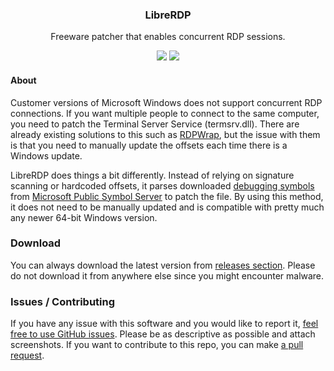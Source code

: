 <h3 align="center">LibreRDP</h3>
<p align="center">Freeware patcher that enables concurrent RDP sessions.</p>
<p align="center">
<img src="https://badgen.net/badge/license/MIT/blue" href="#" />
<img src="https://badgen.net/badge/language/C/green" href="#" />
</p>

#### About
Customer versions of Microsoft Windows does not support concurrent RDP connections. If you want multiple people to connect to the same computer, you need to patch the Terminal Server Service (termsrv.dll). There are already existing solutions to this such as [RDPWrap](https://github.com/stascorp/rdpwrap), but the issue with them is that you need to manually update the offsets each time there is a Windows update.

LibreRDP does things a bit differently. Instead of relying on signature scanning or hardcoded offsets, it parses downloaded [debugging symbols](https://en.wikipedia.org/wiki/Debug_symbol) from [Microsoft Public Symbol Server](https://docs.microsoft.com/en-us/windows-hardware/drivers/debugger/microsoft-public-symbols) to patch the file. By using this method, it does not need to be manually updated and is compatible with pretty much any newer 64-bit Windows version.

### Download
You can always download the latest version from [releases section](https://github.com/SamuelTulach/lrdp/releases). Please do not download it from anywhere else since you might encounter malware.

### Issues / Contributing
If you have any issue with this software and you would like to report it, [feel free to use GitHub issues](https://github.com/SamuelTulach/lrdp/issues). Please be as descriptive as possible and attach screenshots. If you want to contribute to this repo, you can make [a pull request](https://github.com/SamuelTulach/lrdp/pulls).